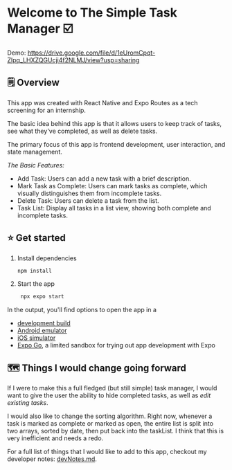 # Welcome to The Simple Task Manager ☑️

Demo: https://drive.google.com/file/d/1eUromCpqt-Zlpq_LHXZQGUcji4f2NLMJ/view?usp=sharing

## 🗒️ Overview 

This app was created with React Native and Expo Routes as a tech screening for an internship. 

The basic idea behind this app is that it allows users to keep track of tasks, see what they've completed, as well as delete tasks. 

The primary focus of this app is frontend development, user interaction, and state management. 

*The Basic Features:* 
- Add Task: Users can add a new task with a brief description.
- Mark Task as Complete: Users can mark tasks as complete, which visually distinguishes them from incomplete tasks.
- Delete Task: Users can delete a task from the list.
- Task List: Display all tasks in a list view, showing both complete and incomplete tasks.

## ⭐️ Get started

1. Install dependencies

   ```bash
   npm install
   ```

2. Start the app

   ```bash
    npx expo start
   ```

In the output, you'll find options to open the app in a

- [development build](https://docs.expo.dev/develop/development-builds/introduction/)
- [Android emulator](https://docs.expo.dev/workflow/android-studio-emulator/)
- [iOS simulator](https://docs.expo.dev/workflow/ios-simulator/)
- [Expo Go](https://expo.dev/go), a limited sandbox for trying out app development with Expo


## 🗺️ Things I would change going forward 

If I were to make this a full fledged (but still simple) task manager, I would want to give the user the ability to hide completed tasks, as well as *edit existing tasks*.

I would also like to change the sorting algorithm. Right now, whenever a task is marked as complete or marked as open, the entire list is split into two arrays, sorted by date, then put back into the taskList. I think that this is very inefficient and needs a redo. 

For a full list of things that I would like to add to this app, checkout my developer notes: [devNotes.md](./devNotes.md).
